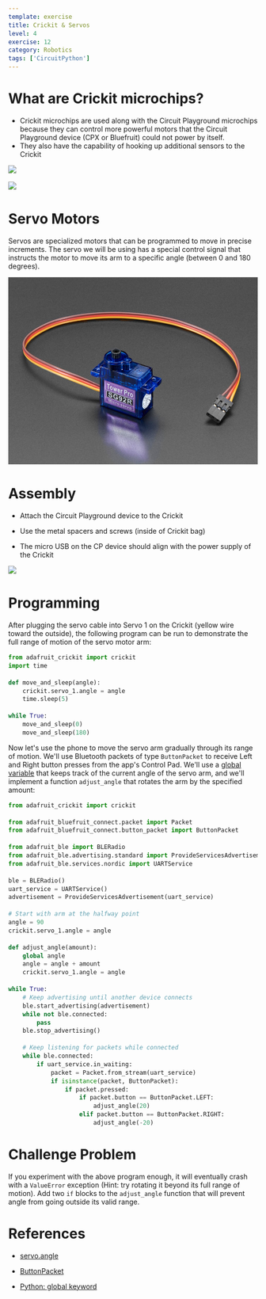 ```yaml
---
template: exercise
title: Crickit & Servos
level: 4
exercise: 12
category: Robotics
tags: ['CircuitPython']
---
```


# What are Crickit microchips?

- Crickit microchips are used along with the Circuit Playground microchips because they can control more powerful motors that the Circuit Playground device (CPX or Bluefruit) could not power by itself.
- They also have the capability of hooking up additional sensors to the Crickit

![](../../../makecode/robotics/E5/Lesson51.jpg)

![](../../../makecode/robotics/E5/Lesson52.png)

# Servo Motors

Servos are specialized motors that can be programmed to move in precise increments. The servo we will be using has a special control signal that instructs the motor to move its arm to a specific angle (between 0 and 180 degrees).

![](servo.jpg)

# Assembly

- Attach the Circuit Playground device to the Crickit

- Use the metal spacers and screws (inside of Crickit bag)

- The micro USB on the CP device should align with the power supply of the Crickit

![](../../../makecode/robotics/E6/Assembly3.jpg)

# Programming

After plugging the servo cable into Servo 1 on the Crickit (yellow wire toward the outside), the following program can be run to demonstrate the full range of motion of the servo motor arm:

```python
from adafruit_crickit import crickit
import time

def move_and_sleep(angle):
    crickit.servo_1.angle = angle
    time.sleep(5)

while True:
    move_and_sleep(0)
    move_and_sleep(180)
```

Now let's use the phone to move the servo arm gradually through its range of motion. We'll use Bluetooth packets of type `ButtonPacket` to receive Left and Right button presses from the app's Control Pad. We'll use a [global variable](https://www.w3schools.com/python/python_variables_global.asp) that keeps track of the current angle of the servo arm, and we'll implement a function `adjust_angle` that rotates the arm by the specified amount:

```python
from adafruit_crickit import crickit

from adafruit_bluefruit_connect.packet import Packet
from adafruit_bluefruit_connect.button_packet import ButtonPacket

from adafruit_ble import BLERadio
from adafruit_ble.advertising.standard import ProvideServicesAdvertisement
from adafruit_ble.services.nordic import UARTService

ble = BLERadio()
uart_service = UARTService()
advertisement = ProvideServicesAdvertisement(uart_service)

# Start with arm at the halfway point
angle = 90
crickit.servo_1.angle = angle

def adjust_angle(amount):
    global angle
    angle = angle + amount
    crickit.servo_1.angle = angle

while True:
    # Keep advertising until another device connects
    ble.start_advertising(advertisement)
    while not ble.connected:
        pass
    ble.stop_advertising()

    # Keep listening for packets while connected
    while ble.connected:
        if uart_service.in_waiting:
            packet = Packet.from_stream(uart_service)
            if isinstance(packet, ButtonPacket):
                if packet.pressed:
                    if packet.button == ButtonPacket.LEFT:
                        adjust_angle(20)
                    elif packet.button == ButtonPacket.RIGHT:
                        adjust_angle(-20)
```

# Challenge Problem

If you experiment with the above program enough, it will eventually crash with a `ValueError` exception (Hint: try rotating it beyond its full range of motion). Add two `if` blocks to the `adjust_angle` function that will prevent angle from going outside its valid range.

# References

- [servo.angle](https://docs.circuitpython.org/projects/motor/en/latest/api.html#adafruit_motor.servo.Servo.angle)

- [ButtonPacket](https://docs.circuitpython.org/projects/bluefruitconnect/en/latest/api.html#adafruit-bluefruit-connect-button-packet)

- [Python: global keyword](https://www.w3schools.com/python/gloss_python_global_keyword.asp)
